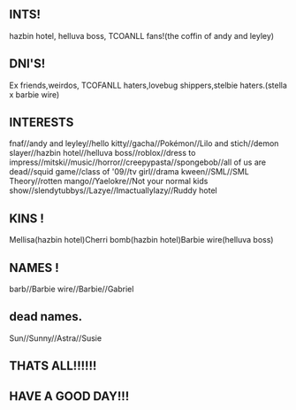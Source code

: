 ## INTS!
hazbin hotel, helluva boss, TCOANLL fans!(the coffin of andy and leyley)
## DNI'S!
Ex friends,weirdos, TCOFANLL haters,lovebug shippers,stelbie haters.(stella x barbie wire)
## INTERESTS
fnaf//andy and leyley//hello kitty//gacha//Pokémon//Lilo and stich//demon slayer//hazbin hotel//helluva boss//roblox//dress to impress//mitski//music//horror//creepypasta//spongebob//all of us are dead//squid game//class of '09//tv girl//drama kween//SML//SML Theory//rotten mango//Yaelokre//Not your normal kids show//slendytubbys//Lazye//Imactuallylazy//Ruddy hotel
## KINS !
Mellisa(hazbin hotel)Cherri bomb(hazbin hotel)Barbie wire(helluva boss)
## NAMES !
barb//Barbie wire//Barbie//Gabriel
## dead names.
Sun//Sunny//Astra//Susie
## THATS ALL!!!!!!
## HAVE A GOOD DAY!!!

